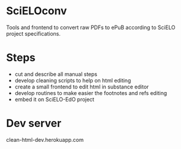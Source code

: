 # SciELOconv
Tools and frontend to convert raw PDFs to ePuB according to SciELO project specifications.

# Steps

* cut and describe all manual steps  
* develop cleaning scripts to help on html editing
* create a small frontend to edit html in substance editor
* develop routines to make easier the footnotes and refs editing
* embed it on SciELO-EdO project

# Dev server
clean-html-dev.herokuapp.com
